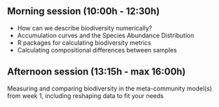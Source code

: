 ## Morning session (10:00h - 12:30h)

- How can we describe biodiversity numerically?  
- Accumulation curves and the Species Abundance Distribution
- R packages for calculating biodiversity metrics
- Calculating compositional differences between samples


## Afternoon session (13:15h -  max 16:00h)

Measuring and comparing biodiversity in the meta-community model(s) from week 1, 
including reshaping data to fit your needs  






